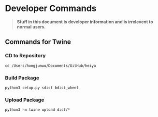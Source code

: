 # Developer Commands

> **Stuff in this document is developer information and is irrelevent to normal users.**

## Commands for Twine

### CD to Repository
`cd /Users/hongjunwu/Documents/GitHub/heiya`

### Build Package
`python3 setup.py sdist bdist_wheel`

### Upload Package
`python3 -m twine upload dist/*`
